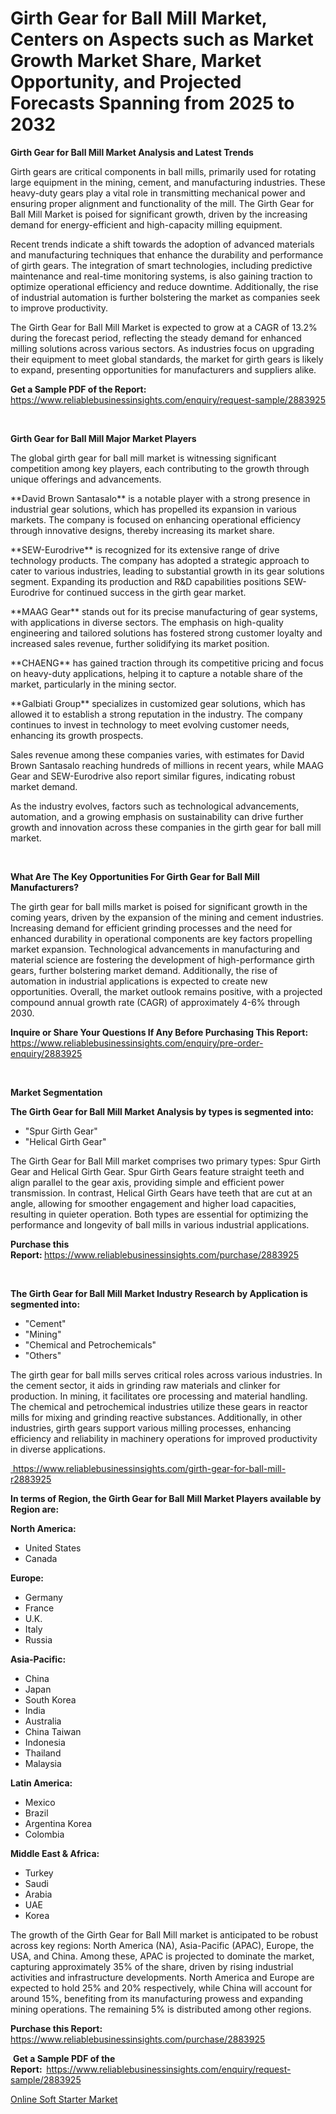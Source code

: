 <p><h1>Girth Gear for Ball Mill Market, Centers on Aspects such as Market Growth Market Share, Market Opportunity, and Projected Forecasts Spanning from 2025 to 2032</h1></p><p><strong>Girth Gear for Ball Mill Market Analysis and Latest Trends</strong></p>
<p><p>Girth gears are critical components in ball mills, primarily used for rotating large equipment in the mining, cement, and manufacturing industries. These heavy-duty gears play a vital role in transmitting mechanical power and ensuring proper alignment and functionality of the mill. The Girth Gear for Ball Mill Market is poised for significant growth, driven by the increasing demand for energy-efficient and high-capacity milling equipment.</p><p>Recent trends indicate a shift towards the adoption of advanced materials and manufacturing techniques that enhance the durability and performance of girth gears. The integration of smart technologies, including predictive maintenance and real-time monitoring systems, is also gaining traction to optimize operational efficiency and reduce downtime. Additionally, the rise of industrial automation is further bolstering the market as companies seek to improve productivity.</p><p>The Girth Gear for Ball Mill Market is expected to grow at a CAGR of 13.2% during the forecast period, reflecting the steady demand for enhanced milling solutions across various sectors. As industries focus on upgrading their equipment to meet global standards, the market for girth gears is likely to expand, presenting opportunities for manufacturers and suppliers alike.</p></p>
<p><strong>Get a Sample PDF of the Report:&nbsp;</strong> <a href="https://www.reliablebusinessinsights.com/enquiry/request-sample/2883925?utm_campaign=2768&utm_medium=2&utm_source=Github&utm_content=ia&utm_term=13032025&utm_id=girth-gear-for-ball-mill">https://www.reliablebusinessinsights.com/enquiry/request-sample/2883925</a></p>
<p>&nbsp;</p>
<p><strong>Girth Gear for Ball Mill Major Market Players</strong></p>
<p><p>The global girth gear for ball mill market is witnessing significant competition among key players, each contributing to the growth through unique offerings and advancements. </p><p>**David Brown Santasalo** is a notable player with a strong presence in industrial gear solutions, which has propelled its expansion in various markets. The company is focused on enhancing operational efficiency through innovative designs, thereby increasing its market share.</p><p>**SEW-Eurodrive** is recognized for its extensive range of drive technology products. The company has adopted a strategic approach to cater to various industries, leading to substantial growth in its gear solutions segment. Expanding its production and R&D capabilities positions SEW-Eurodrive for continued success in the girth gear market.</p><p>**MAAG Gear** stands out for its precise manufacturing of gear systems, with applications in diverse sectors. The emphasis on high-quality engineering and tailored solutions has fostered strong customer loyalty and increased sales revenue, further solidifying its market position.</p><p>**CHAENG** has gained traction through its competitive pricing and focus on heavy-duty applications, helping it to capture a notable share of the market, particularly in the mining sector.</p><p>**Galbiati Group** specializes in customized gear solutions, which has allowed it to establish a strong reputation in the industry. The company continues to invest in technology to meet evolving customer needs, enhancing its growth prospects.</p><p>Sales revenue among these companies varies, with estimates for David Brown Santasalo reaching hundreds of millions in recent years, while MAAG Gear and SEW-Eurodrive also report similar figures, indicating robust market demand.</p><p>As the industry evolves, factors such as technological advancements, automation, and a growing emphasis on sustainability can drive further growth and innovation across these companies in the girth gear for ball mill market.</p></p>
<p>&nbsp;</p>
<p><strong>What Are The Key Opportunities For Girth Gear for Ball Mill Manufacturers?</strong></p>
<p><p>The girth gear for ball mills market is poised for significant growth in the coming years, driven by the expansion of the mining and cement industries. Increasing demand for efficient grinding processes and the need for enhanced durability in operational components are key factors propelling market expansion. Technological advancements in manufacturing and material science are fostering the development of high-performance girth gears, further bolstering market demand. Additionally, the rise of automation in industrial applications is expected to create new opportunities. Overall, the market outlook remains positive, with a projected compound annual growth rate (CAGR) of approximately 4-6% through 2030.</p></p>
<p><strong>Inquire or Share Your Questions If Any Before Purchasing This Report:</strong> <a href="https://www.reliablebusinessinsights.com/enquiry/pre-order-enquiry/2883925?utm_campaign=2768&utm_medium=2&utm_source=Github&utm_content=ia&utm_term=13032025&utm_id=girth-gear-for-ball-mill">https://www.reliablebusinessinsights.com/enquiry/pre-order-enquiry/2883925</a></p>
<p>&nbsp;</p>
<p><strong>Market Segmentation</strong></p>
<p><strong>The Girth Gear for Ball Mill Market Analysis by types is segmented into:</strong></p>
<p><ul><li>"Spur Girth Gear"</li><li>"Helical Girth Gear"</li></ul></p>
<p><p>The Girth Gear for Ball Mill market comprises two primary types: Spur Girth Gear and Helical Girth Gear. Spur Girth Gears feature straight teeth and align parallel to the gear axis, providing simple and efficient power transmission. In contrast, Helical Girth Gears have teeth that are cut at an angle, allowing for smoother engagement and higher load capacities, resulting in quieter operation. Both types are essential for optimizing the performance and longevity of ball mills in various industrial applications.</p></p>
<p><strong>Purchase this Report:&nbsp;</strong><a href="https://www.reliablebusinessinsights.com/purchase/2883925?utm_campaign=2768&utm_medium=2&utm_source=Github&utm_content=ia&utm_term=13032025&utm_id=girth-gear-for-ball-mill">https://www.reliablebusinessinsights.com/purchase/2883925</a></p>
<p>&nbsp;</p>
<p><strong>The Girth Gear for Ball Mill Market Industry Research by Application is segmented into:</strong></p>
<p><ul><li>"Cement"</li><li>"Mining"</li><li>"Chemical and Petrochemicals"</li><li>"Others"</li></ul></p>
<p><p>The girth gear for ball mills serves critical roles across various industries. In the cement sector, it aids in grinding raw materials and clinker for production. In mining, it facilitates ore processing and material handling. The chemical and petrochemical industries utilize these gears in reactor mills for mixing and grinding reactive substances. Additionally, in other industries, girth gears support various milling processes, enhancing efficiency and reliability in machinery operations for improved productivity in diverse applications.</p></p>
<p><a href="https://www.reliablebusinessinsights.com/girth-gear-for-ball-mill-r2883925?utm_campaign=2768&utm_medium=2&utm_source=Github&utm_content=ia&utm_term=13032025&utm_id=girth-gear-for-ball-mill">&nbsp;https://www.reliablebusinessinsights.com/girth-gear-for-ball-mill-r2883925</a></p>
<p><strong>In terms of Region, the Girth Gear for Ball Mill Market Players available by Region are:</strong></p>
<p>
    <p> <strong> North America: </strong>
        <ul>
            <li>United States</li>
            <li>Canada</li>
        </ul>
        </p> 
    <p> <strong> Europe: </strong>
        <ul>
            <li>Germany</li>
            <li>France</li>
            <li>U.K.</li>
            <li>Italy</li>
            <li>Russia</li>
        </ul>
        </p> 
    <p> <strong> Asia-Pacific: </strong>
        <ul>
            <li>China</li>
            <li>Japan</li>
            <li>South Korea</li>
            <li>India</li>
            <li>Australia</li>
            <li>China Taiwan</li>
            <li>Indonesia</li>
            <li>Thailand</li>
            <li>Malaysia</li>
        </ul>
        </p> 
    <p> <strong> Latin America: </strong>
        <ul>
            <li>Mexico</li>
            <li>Brazil</li>
            <li>Argentina Korea</li>
            <li>Colombia</li>
        </ul>
        </p> 
    <p> <strong> Middle East & Africa: </strong>
        <ul>
            <li>Turkey</li>
            <li>Saudi</li>
            <li>Arabia</li>
            <li>UAE</li>
            <li>Korea</li>
        </ul>
    </p>
    </p>
<p><p>The growth of the Girth Gear for Ball Mill market is anticipated to be robust across key regions: North America (NA), Asia-Pacific (APAC), Europe, the USA, and China. Among these, APAC is projected to dominate the market, capturing approximately 35% of the share, driven by rising industrial activities and infrastructure developments. North America and Europe are expected to hold 25% and 20% respectively, while China will account for around 15%, benefiting from its manufacturing prowess and expanding mining operations. The remaining 5% is distributed among other regions.</p></p>
<p><strong>Purchase this Report: </strong><a href="https://www.reliablebusinessinsights.com/purchase/2883925?utm_campaign=2768&utm_medium=2&utm_source=Github&utm_content=ia&utm_term=13032025&utm_id=girth-gear-for-ball-mill">https://www.reliablebusinessinsights.com/purchase/2883925</a></p>
<p>&nbsp;<strong>Get a Sample PDF of the Report:&nbsp;&nbsp;</strong><a href="https://www.reliablebusinessinsights.com/enquiry/request-sample/2883925?utm_campaign=2768&utm_medium=2&utm_source=Github&utm_content=ia&utm_term=13032025&utm_id=girth-gear-for-ball-mill">https://www.reliablebusinessinsights.com/enquiry/request-sample/2883925</a></p>
<p><strong></strong></p>
<p><p><a href="https://github.com/ezahdyre/Market-Research-Report-List-1/blob/main/online-soft-starter-market.md?utm_campaign=2768&utm_medium=2&utm_source=Github&utm_content=ia&utm_term=13032025&utm_id=girth-gear-for-ball-mill">Online Soft Starter Market</a></p></p>